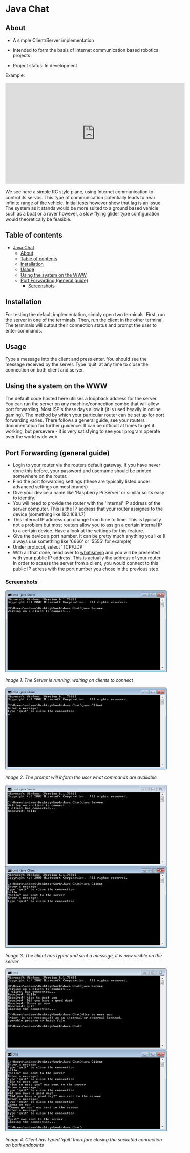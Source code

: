 # Java Chat

## About

* A simple Client/Server implementation
* Intended to form the basis of Internet communication based robotics projects

* Project status: In development

Example:

<iframe width="560" height="315" src="https://www.youtube.com/embed/KwgaycbBDQw" title="YouTube video player" frameborder="0" allow="accelerometer; autoplay; clipboard-write; encrypted-media; gyroscope; picture-in-picture" allowfullscreen></iframe>

We see here a simple RC style plane, using Internet communication to control its servos. This type of communication potentially leads to near infinite range of the vehicle. Initial tests however show that lag is an issue. The system as it stands would be more suited to a ground based vehicle such as a boat or a rover however, a slow flying glider type configuration would theoretically be feasible.

## Table of contents

- [Java Chat](#java-chat)
  - [About](#about)
  - [Table of contents](#table-of-contents)
  - [Installation](#installation)
  - [Usage](#usage)
  - [Using the system on the WWW](#using-the-system-on-the-www)
  - [Port Forwarding (general guide)](#port-forwarding-general-guide)
    - [Screenshots](#screenshots)

## Installation

For testing the default implementation, simply open two terminals. First, run the server in one of the terminals. Then, run the client in  the other terminal. The terminals will output their connection status and prompt the user to enter commands.

## Usage

Type a message into the client and press enter. You should see the message received by the server. Type 'quit' at any time to close the connection on both client and server.

## Using the system on the WWW

The default code hosted here utilises a loopback address for the server. You can run the server on any machine/connection combo that will allow port forwarding. Most ISP's these days allow it (it is used heavily in online gaming). The method by which your particular router can be set up for port forwarding varies. There follows a general guide, see your routers documentation for further guidence. It can be difficult at times to get it working, but persevere - it is very satisfying to see your program operate over the world wide web.

## Port Forwarding (general guide)

* Login to your router via the routers default gateway. If you have never done this before, your password and username should be printed somewhere on the router.
* Find the port forwarding settings (these are typically listed under advanced settings on most brands)
* Give your device a name like 'Raspberry Pi Server' or similar so its easy to identify.
* You will need to provide the router with the 'internal' IP address of the server computer. This is the IP address that your router assignes to the device (something like 192.168.1.7)
* This internal IP address can change from time to time. This is typically not a problem but most routers allow you to assign a certain internal IP to a certain device. Have a look at the settings for this feature.
* Give the device a port number. It can be pretty much anything you like (I always use something like '6666' or '5555' for example)
* Under protocol, select 'TCP/UDP'
* With all that done, head over to [whatismyip](https://whatismyipaddress.com/) and you will be presented with your public IP address. This is actually the address of your router. In order to acsess the server from a client, you would connect to this public IP adress with the port number you chose in the previous step.

### Screenshots

![Server running](/readme_files/scr1.png)

*Image 1. The Server is running, waiting on clients to connect*

![Client running](/readme_files/clientscr2.png)

*Image 2. The prompt will inform the user what commands are available*

![Message sent](/readme_files/scr3.png)

*Image 3. The client has typed and sent a message, it is now visible on the server*

![Sockets disconnected](/readme_files/scr4.png)

*Image 4. Client has typed 'quit' therefore closing the socketed connection on both endpoints*
